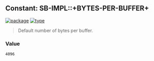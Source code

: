 ## Constant: SB-IMPL::+BYTES-PER-BUFFER+
[![package](https://img.shields.io/badge/Package-SB--IMPL-5f9ea0.svg?style=social&colorA=999999)](../) [![type](https://img.shields.io/badge/Type-Constant-5f9ea0.svg?style=social&colorA=999999)](../#constant) 

> Default number of bytes per buffer.

### Value
```
4096
```
